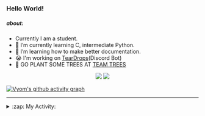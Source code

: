 ### Hello World!

##### about:
- Currently I am a student.
- 🌱 I’m currently learning C, intermediate Python.
- 🌱 I’m learning how to make better documentation.
- 😭 I'm working on [TearDrops](https://github.com/Vyvy-vi/TearDrops)(Discord Bot)
- 🌱 GO PLANT SOME TREES AT [TEAM TREES](https://teamtrees.org/)

<p align="center">
  <a href="https://twitter.com/Vyvy_viM"><img target="_blank" src="https://img.shields.io/badge/twitter%20@Vyvy_viM-0D95E8?style=for-the-badge&logo=twitter&logoColor=white"/></a> 
  <a href="https://vyvy-vi.github.io/portfolio"><img target="_blank" src="https://img.shields.io/badge/-I%27m_craving_for_open_source-green?style=for-the-badge&logo=github&logoColor=black"/></a> 
</p>

[![Vyom's github activity graph](https://activity-graph.herokuapp.com/graph?username=Vyvy-vi)](https://github.com/ashutosh00710/github-readme-activity-graph)

---
<details>
  <summary>:zap: My Activity:</summary>
  
<!--START_SECTION:waka-->
**I'm a Night 🦉** 

```text
🌞 Morning    40 commits     █░░░░░░░░░░░░░░░░░░░░░░░░   6.45% 
🌆 Daytime    139 commits    █████░░░░░░░░░░░░░░░░░░░░   22.42% 
🌃 Evening    235 commits    █████████░░░░░░░░░░░░░░░░   37.9% 
🌙 Night      206 commits    ████████░░░░░░░░░░░░░░░░░   33.23%

```
📅 **I'm Most Productive on Sunday** 

```text
Monday       69 commits     ██░░░░░░░░░░░░░░░░░░░░░░░   11.13% 
Tuesday      91 commits     ███░░░░░░░░░░░░░░░░░░░░░░   14.68% 
Wednesday    95 commits     ███░░░░░░░░░░░░░░░░░░░░░░   15.32% 
Thursday     81 commits     ███░░░░░░░░░░░░░░░░░░░░░░   13.06% 
Friday       50 commits     ██░░░░░░░░░░░░░░░░░░░░░░░   8.06% 
Saturday     82 commits     ███░░░░░░░░░░░░░░░░░░░░░░   13.23% 
Sunday       152 commits    ██████░░░░░░░░░░░░░░░░░░░   24.52%

```


📊 **This Week I Spent My Time On** 

```text
🔥 Editors: 
Vim                      9 mins              █████████████████████████   100.0%

🐱‍💻 Projects: 
Unknown Project          9 mins              █████████████████████████   100.0% 
discord-bot              0 secs              ░░░░░░░░░░░░░░░░░░░░░░░░░   0.0%

```


 Last Updated on 03/09/2021
<!--END_SECTION:waka-->
</details>
